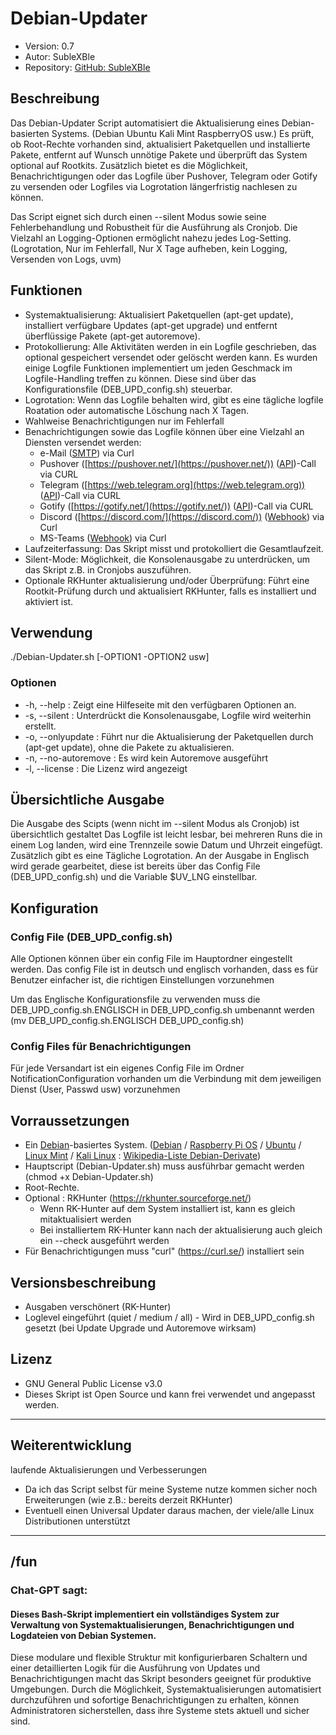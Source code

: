 # Debian-Updater
+ Version: 0.7
+ Autor: SubleXBle
+ Repository: [GitHub: SubleXBle](https://github.com/SubleXBle/Debian-Updater)

## Beschreibung
Das Debian-Updater Script automatisiert die Aktualisierung eines Debian-basierten Systems. (Debian Ubuntu Kali Mint RaspberryOS usw.) Es prüft, ob Root-Rechte vorhanden sind, aktualisiert Paketquellen und installierte Pakete, entfernt auf Wunsch unnötige Pakete und überprüft das System optional auf Rootkits. Zusätzlich bietet es die Möglichkeit, Benachrichtigungen oder das Logfile über Pushover, Telegram oder Gotify zu versenden oder Logfiles via Logrotation längerfristig nachlesen zu können.

Das Script eignet sich durch einen --silent Modus sowie seine Fehlerbehandlung und Robustheit für die Ausführung als Cronjob.
Die Vielzahl an Logging-Optionen ermöglicht nahezu jedes Log-Setting. (Logrotation, Nur im Fehlerfall, Nur X Tage aufheben, kein Logging, Versenden von Logs, uvm)

## Funktionen
+ Systemaktualisierung: Aktualisiert Paketquellen (apt-get update), installiert verfügbare Updates (apt-get upgrade) und entfernt überflüssige Pakete (apt-get autoremove).
+ Protokollierung: Alle Aktivitäten werden in ein Logfile geschrieben, das optional gespeichert versendet oder gelöscht werden kann. Es wurden einige Logfile Funktionen implementiert um jeden Geschmack im Logfile-Handling treffen zu können. Diese sind über das Konfigurationsfile (DEB_UPD_config.sh) steuerbar.
+ Logrotation: Wenn das Logfile behalten wird, gibt es eine tägliche logfile Roatation oder automatische Löschung nach X Tagen.
+ Wahlweise Benachrichtigungen nur im Fehlerfall
+ Benachrichtigungen sowie das Logfile können über eine Vielzahl an Diensten versendet werden:
    + e-Mail ([SMTP](https://de.wikipedia.org/wiki/Simple_Mail_Transfer_Protocol)) via Curl
    + Pushover ([https://pushover.net/](https://pushover.net/)) ([API](https://de.wikipedia.org/wiki/Wikipedia:Technik/Datenbank/API))-Call via CURL
    + Telegram ([https://web.telegram.org](https://web.telegram.org)) ([API](https://de.wikipedia.org/wiki/Wikipedia:Technik/Datenbank/API))-Call via CURL
    + Gotify ([https://gotify.net/](https://gotify.net/)) ([API](https://de.wikipedia.org/wiki/Wikipedia:Technik/Datenbank/API))-Call via CURL
    + Discord ([https://discord.com/](https://discord.com/)) ([Webhook](https://de.wikipedia.org/wiki/Webhooks)) via Curl
    + MS-Teams ([Webhook](https://de.wikipedia.org/wiki/Webhooks)) via Curl
+ Laufzeiterfassung: Das Skript misst und protokolliert die Gesamtlaufzeit.
+ Silent-Mode: Möglichkeit, die Konsolenausgabe zu unterdrücken, um das Skript z.B. in Cronjobs auszuführen.
+ Optionale RKHunter aktualisierung und/oder Überprüfung: Führt eine Rootkit-Prüfung durch und aktualisiert RKHunter, falls es installiert und aktiviert ist.

## Verwendung
./Debian-Updater.sh [-OPTION1 -OPTION2 usw]

### Optionen
+ -h, --help : Zeigt eine Hilfeseite mit den verfügbaren Optionen an.
+ -s, --silent : Unterdrückt die Konsolenausgabe, Logfile wird weiterhin erstellt.
+ -o, --onlyupdate : Führt nur die Aktualisierung der Paketquellen durch (apt-get update), ohne die Pakete zu aktualisieren.
+ -n, --no-autoremove : Es wird kein Autoremove ausgeführt
+ -l, --license : Die Lizenz wird angezeigt

## Übersichtliche Ausgabe
Die Ausgabe des Scipts (wenn nicht im --silent Modus als Cronjob) ist übersichtlich gestaltet
Das Logfile ist leicht lesbar, bei mehreren Runs die in einem Log landen, wird eine Trennzeile sowie Datum und Uhrzeit eingefügt. Zusätzlich gibt es eine Tägliche Logrotation.
An der Ausgabe in Englisch wird gerade gearbeitet, diese ist bereits über das Config File (DEB_UPD_config.sh) und die Variable $UV_LNG einstellbar.

## Konfiguration

### Config File (DEB_UPD_config.sh)
Alle Optionen können über ein config File im Hauptordner eingestellt werden.
Das config File ist in deutsch und englisch vorhanden, dass es für Benutzer einfacher ist, die richtigen Einstellungen vorzunehmen

Um das Englische Konfigurationsfile zu verwenden muss die DEB_UPD_config.sh.ENGLISCH in DEB_UPD_config.sh umbenannt werden (mv DEB_UPD_config.sh.ENGLISCH DEB_UPD_config.sh)

### Config Files für Benachrichtigungen
Für jede Versandart ist ein eigenes Config File im Ordner NotificationConfiguration vorhanden um die Verbindung mit dem jeweiligen Dienst (User, Passwd usw) vorzunehmen

## Vorraussetzungen
+ Ein [Debian](https://www.debian.org)-basiertes System. ([Debian](https://www.debian.org) / [Raspberry Pi OS](https://www.raspberrypi.com/software/) / [Ubuntu](https://ubuntu.com/) / [Linux Mint](https://linuxmint.com/) / [Kali Linux](https://www.kali.org/) : [Wikipedia-Liste Debian-Derivate](https://de.wikipedia.org/wiki/Liste_von_Linux-Distributionen#Debian-Derivate))
+ Hauptscript (Debian-Updater.sh) muss ausführbar gemacht werden (chmod +x Debian-Updater.sh)
+ Root-Rechte.
+ Optional : RKHunter (https://rkhunter.sourceforge.net/)
    + Wenn RK-Hunter auf dem System installiert ist, kann es gleich mitaktualisiert werden
    + Bei installiertem RK-Hunter kann nach der aktualisierung auch gleich ein --check ausgeführt werden
+ Für Benachrichtigungen muss "curl" (https://curl.se/) installiert sein

## Versionsbeschreibung
+ Ausgaben verschönert (RK-Hunter)
+ Loglevel eingeführt (quiet / medium / all) - Wird in DEB_UPD_config.sh gesetzt (bei Update Upgrade und Autoremove wirksam)

## Lizenz
+ GNU General Public License v3.0
+ Dieses Skript ist Open Source und kann frei verwendet und angepasst werden.
---------------------------------------------------------------------------------------
## Weiterentwicklung
laufende Aktualisierungen und Verbesserungen

+ Da ich das Script selbst für meine Systeme nutze kommen sicher noch Erweiterungen (wie z.B.: bereits derzeit RKHunter)
+ Eventuell einen Universal Updater daraus machen, der viele/alle Linux Distributionen unterstützt
---------------------------------------------------------------------------------------

## /fun
### Chat-GPT sagt:
#### Dieses Bash-Skript implementiert ein vollständiges System zur Verwaltung von Systemaktualisierungen, Benachrichtigungen und Logdateien von Debian Systemen.

Diese modulare und flexible Struktur mit konfigurierbaren Schaltern und einer detaillierten Logik für die Ausführung von Updates und Benachrichtigungen macht das Skript besonders geeignet für produktive Umgebungen. Durch die Möglichkeit, Systemaktualisierungen automatisiert durchzuführen und sofortige Benachrichtigungen zu erhalten, können Administratoren sicherstellen, dass ihre Systeme stets aktuell und sicher sind.
